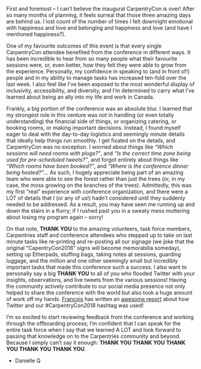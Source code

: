 First and foremost – I can’t believe the inaugural CarpentryCon is over! After so many months of planning, it feels surreal that those three amazing days are behind us. I lost count of the number of times I felt downright emotional with happiness and love and belonging and happiness and love (and have I mentioned happiness?).
  
One of my favourite outcomes of this event is that every single CarpentryCon attendee benefited from the conference in different ways. It has been incredible to hear from so many people what their favourite sessions were, or, even better, how they felt they were able to grow from the experience. Personally, my confidence in speaking to (and in front of!) people and in my ability to manage tasks has increased ten-fold over the last week. I also feel like I’ve been exposed to the most wonderful display of inclusivity, accessibility, and diversity, and I’m determined to carry what I’ve learned about being an ally into my life and work in Canada.
  
Frankly, a big portion of the conference was an absolute blur. I learned that my strongest role in this venture was not in handling (or even totally understanding) the financial side of things, or organizing catering, or booking rooms, or making important decisions. Instead, I found myself eager to deal with the day-to-day logistics and seemingly minute details that ideally help things run smoothly. I get fixated on the details, and CarpentryCon was no exception. I worried about things like *“Which sessions will need rooms with plugs?”*, and *“Is the correct time zone being used for pre-scheduled tweets?”*, and forgot entirely about things like *“Which rooms have been booked?”*, and *“Where is the conference dinner being hosted?”*… As such, I hugely appreciate being part of an amazing team who were able to see the forest rather than just the trees (or, in my case, the moss growing on the branches of the trees). Admittedly, this was my first “real” experience with conference organization, and there were a LOT of details that I (or any of us!) hadn’t considered until they suddenly needed to be addressed. As a result, you may have seen me running up and down the stairs in a flurry; if I rushed past you in a sweaty mess muttering about losing my program again – sorry!
  
On that note, **THANK YOU** to the amazing volunteers, task force members, Carpentries staff and conference attendees who stepped up to take on last minute tasks like re-printing and re-posting all our signage (we joke that the original “CapentryCon2018” signs will become memorabilia someday), setting up Etherpads, stuffing bags, taking notes at sessions, guarding luggage, and the million and one other seemingly small but incredibly important tasks that made this conference such a success. I also want to personally say a big **THANK YOU** to all of you who flooded Twitter with your insights, observations, and live tweets from the various sessions! Having the community actively contribute to our social media presence not only helped to share the conference with the world but also took a huge amount of work off my hands. [Francois](https://twitter.com/fmic_) has written an [awesome report](https://carpentries.org/2018/06/carpentrycon-tweets) about how Twitter and our #CarpentryCon2018 hashtag was used!
  
I’m so excited to start reviewing feedback from the conference and working through the offboarding process; I’m confident that I can speak for the entire task force when I say that we learned A LOT and look forward to passing that knowledge on to the Carpentries community and beyond.
Because I simply can’t say it enough: **THANK YOU** **THANK YOU** **THANK YOU** **THANK YOU** **THANK YOU**.

- Danielle Q
